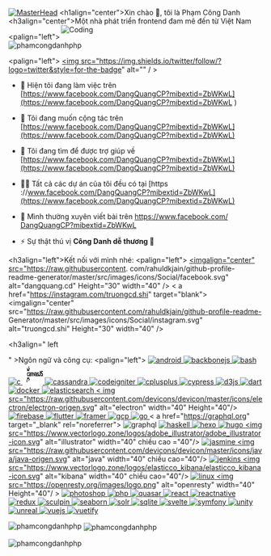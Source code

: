 [![MasterHead](https://firebasestorage.googleapis.com/v0/b/flexi-coding.appspot.com/o/dempgi7-520f8d5f-63d4-4453-8822-dbc149ae27f8.gif?alt=media&token=91c0c7b2-93c3-4029-b011-1a8703c5730d)](https://rishavchanda.io)
<h1align="center">Xin chào 👋, tôi là Phạm Công Danh</h1>
<h3align="center">Một nhà phát triển frontend đam mê đến từ Việt Nam</h3>
<img align="right" alt="Coding" width="400" src="https://cdn.dribbble.com/users/1162077/screenshots/3848914/programmer.gif">

<palign="left"> <img src="https://komarev.com/ghpvc/?username=phamcongdanhphp&label=Profile%20views&color=0e75b6&style=flat" alt="phamcongdanhphp" /> </p>

<palign="left"> <a href=" https:src//twitter.com/" target="blank"><img src="https://img.shields.io/twitter/follow/?logo=twitter&style=for-the-badge" alt="" / ></a> </p>

- 🔭 Hiện tôi đang làm việc trên [https://www.facebook.com/DangQuangCP?mibextid=ZbWKwL](https://www.facebook.com/DangQuangCP?mibextid=ZbWKwL )

- 👯 Tôi đang muốn cộng tác trên [https://www.facebook.com/DangQuangCP?mibextid=ZbWKwL](https://www.facebook.com/DangQuangCP?mibextid=ZbWKwL)

- 🤝 Tôi đang tìm để được trợ giúp về [https://www.facebook.com/DangQuangCP?mibextid=ZbWKwL](https://www.facebook.com/DangQuangCP?mibextid=ZbWKwL)

- 👨‍💻 Tất cả các dự án của tôi đều có tại [https ://www.facebook.com/DangQuangCP?mibextid=ZbWKwL](https://www.facebook.com/DangQuangCP?mibextid=ZbWKwL)

- 📝 Mình thường xuyên viết bài trên [https://www.facebook.com/ DangQuangCP?mibextid=ZbWKwL](https://www.facebook.com/DangQuangCP?mibextid=ZbWKwL)

- ⚡ Sự thật thú vị **Công Danh dễ thương 🐸**

<h3align="left">Kết nối với mình nhé:</h3 >
<palign="left">
<a href="https://fb.com/dangquang.cd" target="blank"><imgalign="center" src="https://raw.githubusercontent. com/rahuldkjain/github-profile-readme-generator/master/src/images/icons/Social/facebook.svg" alt="dangquang.cd" Height="30" width="40" /></a>
< a href="https://instagram.com/truongcd.shi" target="blank"><imgalign="center" src="https://raw.githubusercontent.com/rahuldkjain/github-profile-readme- Generator/master/src/images/icons/Social/instagram.svg" alt="truongcd.shi" Height="30" width="40" /></a> </p> <h3align="
left

" >Ngôn ngữ và công cụ:</h3>
<palign="left"> <a href="https://developer.android.com" target="_blank" rel="noreferrer"> <img src="https://raw.githubusercontent.com/devicons /devicon/master/icons/android/android-origen-wordmark.svg" alt="android" width="40" Height="40"/> </a> <a href="https://backbonejs.org " target="_blank" rel="noreferrer"> <img src="https://raw.githubusercontent.com/devicons/devicon/master/icons/backbonejs/backbonejs-origen-wordmark.svg" alt="backbonejs" width="40" Height="40"/> </a> <a href="https://www.gnu.org/software/bash/" target="_blank" rel="noreferrer"> <img src ="https://www.vectorlogo.zone/logos/gnu_bash/gnu_bash-icon.svg" alt="bash" width="40" Height="40"/> </a> <a href="https: //www.cprogramming.com/" target="_blank" rel="noreferrer"> <img src="https://raw.githubusercontent.com/devicons/devicon/master/icons/c/c-origen.svg " alt="c" width="40" Height="40"/> </a> <a href="https://canvasjs.com" target="_blank" rel="noreferrer"> <img src= "https://raw.githubusercontent.com/Hardik0307/Hardik0307/master/assets/canvasjs-charts.svg" alt="canvasjs" width="40" Height="40"/> </a> <a href= "https://cassandra.apache.org/" target="_blank" rel="noreferrer"> <img src="https://www.vectorlogo.zone/logos/apache_cassandra/apache_cassandra-icon.svg" alt= "cassandra" width="40" Height="40"/> </a> <a href="https://codeigniter.com" target="_blank" rel="noreferrer"> <img src="https: //cdn.worldvectorlogo.com/logos/codeigniter.svg" alt="codeigniter" width="40" Height="40"/> </a> <a href="https://www.w3schools.com/ cpp/" target="_blank" rel="noreferrer"> <img src="https://raw.githubusercontent.com/devicons/devicon/master/icons/cplusplus/cplusplus-origin.svg" alt="cplusplus" width="40" Height="40"/> </a> <a href="https://www.cypress.io" target="_blank" rel="noreferrer"> <img src="https:/ /raw.githubusercontent.com/simple-icons/simple-icons/6e46ec1fc23b60c8fd0d2f2ff46db82e16dbd75f/icons/cypress.svg" alt="cypress" width="40" Height="40"/> </a> <a href="https://d3js.org/" target="_blank" rel="noreferrer"> <img src="https://raw.githubusercontent.com/devicons/devicon/master/icons/d3js/d3js-origen.svg" alt="d3js" width="40" Height="40"/> </a> <a href="https://dart.dev" target="_blank" rel="noreferrer"> <img src="https://www.vectorlogo.zone/logos/dartlang/dartlang-icon.svg" alt ="dart" width="40" Height="40"/> </a> <a href="https://www.docker.com/" target="_blank" rel="noreferrer"> <img src ="https://raw.githubusercontent.com/devicons/devicon/master/icons/docker/docker-origen-wordmark.svg" alt="docker" width="40" Height="40"/> </a > <a href="https://www.elastic.co" target="_blank" rel="noreferrer"> <img src="https://www.vectorlogo.zone/logos/elastic/elastic-icon. svg" alt="elasticsearch" width="40" Height="40"/> </a> <a href="https://www.electronjs.org" target="_blank" rel="noreferrer"> < img src="https://raw.githubusercontent.com/devicons/devicon/master/icons/electron/electron-origen.svg" alt="electron" width="40" Height="40"/> </a > <a href="https://firebase.google.com/" target="_blank" rel="noreferrer"> <img src="https://www.vectorlogo.zone/logos/firebase/firebase-icon .svg" alt="firebase" width="40" Height="40"/> </a> <a href="https://flutter.dev" target="_blank" rel="noreferrer"> <img src="https://www.vectorlogo.zone/logos/flutterio/flutterio-icon.svg" alt="flutter" width="40" Height="40"/> </a> <a href="https ://www.framer.com/" target="_blank" rel="noreferrer"> <img src="https://www.vectorlogo.zone/logos/framer/framer-icon.svg" alt="framer " width="40" Height="40"/> </a> <a href="https://cloud.google.com" target="_blank" rel="noreferrer"> <img src="https: //www.vectorlogo.zone/logos/google_cloud/google_cloud-icon.svg" alt="gcp" width="40" Height="40"/> </a> <a href="https://golang.org" target="_blank" rel="noreferrer"> <img src ="https://raw.githubusercontent.com/devicons/devicon/master/icons/go/go-origen.svg" alt="go" width="40" Height="40"/> </a> < a href="https://graphql.org" target="_blank" rel="noreferrer"> <img src="https://www.vectorlogo.zone/logos/graphql/graphql-icon.svg" alt= "graphql" width="40" Height="40"/> </a> <a href="https://www.haskell.org/" target="_blank" rel="noreferrer"> <img src= "https://upload.wikimedia.org/wikipedia/commons/1/1c/Haskell-Logo.svg" alt="haskell" width="40" Height="40"/> </a> <a href= "hexo.io/" target="_blank" rel="noreferrer"> <img src="https://www.vectorlogo.zone/logos/hexoio/hexoio-icon.svg" alt="hexo" width=" 40" Height="40"/> </a> <a href="https://gohugo.io/" target="_blank" rel="noreferrer"> <img src="https://api.iconify .design/logos-hugo.svg" alt="hugo" width="40" Height="40"/> </a> <a href="https://www.adobe.com/in/products/illustrator .html" target="_blank" rel="noreferrer"> <img src="https://www.vectorlogo.zone/logos/adobe_illustrator/adobe_illustrator-icon.svg" alt="illustrator" width="40" chiều cao ="40"/> </a> <a href="https://jasmine.github.io/" target="_blank" rel="noreferrer"> <img src="https://www.vectorlogo. vùng/logos/jasmine/jasmine-icon.svg" alt="jasmine" width="40" Height="40"/> </a> <a href="https://www.java.com" target= "_blank" rel="noreferrer"> <img src="https://raw.githubusercontent.com/devicons/devicon/master/icons/java/java-origen.svg" alt="java" width="40" chiều cao="40"/> </a> <a href="https://www.jenkins.io" target="_blank" rel="noreferrer"> <img src="https://www.vectorlogo. vùng/logos/jenkins/jenkins-icon.svg" alt="jenkins" width="40" Height="40"/> </a> <a href="https://www.elastic.co/kibana" target="_blank" rel="noreferrer"> <img src="https://www.vectorlogo.zone/logos/elasticco_kibana/elasticco_kibana-icon.svg" alt="kibana" width="40" chiều cao="40"/> </a> <a href="https://www.linux.org/" target="_blank" rel="noreferrer"> <img src="https://raw.githubusercontent .com/devicons/devicon/master/icons/linux/linux-origen.svg" alt="linux" width="40" Height="40"/> </a> <a href="https://openresty .org/" target="_blank" rel="noreferrer"> <img src="https://openresty.org/images/logo.png" alt="openresty" width="40" Height="40"/ > </a> <a href="https://www.photoshop.com/en" target="_blank" rel="noreferrer"> <img src="https://raw.githubusercontent.com/devicons/ devicon/master/icons/photoshop/photoshop-line.svg" alt="photoshop" width="40" Height="40"/> </a> <a href="https://www.php.net" target="_blank" rel="noreferrer"> <img src="https://raw.githubusercontent.com/devicons/devicon/master/icons/php/php-origen.svg" alt="php" width=" 40" Height="40"/> </a> <a href="https://quasar.dev/" target="_blank" rel="noreferrer"> <img src="https://cdn.quasar .dev/logo/svg/quasar-logo.svg" alt="quasar" width="40" Height="40"/> </a> <a href="https://reactjs.org/" target= "_blank" rel="noreferrer"> <img src="https://raw.githubusercontent.com/devicons/devicon/master/icons/react/react-origin-wordmark.svg" alt="react" width=" 40" Height="40"/> </a> <a href="https://reactnative.dev/" target="_blank" rel="noreferrer"> <img src="https://reactnative.dev /img/header_logo.svg" alt="reactnative" width="40" Height="40"/> </a> <a href="https://redux.js.org" target="_blank" rel= "noreferrer"> <img src="https://raw.githubusercontent.com/devicons/devicon/master/icons/redux/redux-origen.svg" alt="redux" width="40" Height="40" /> </a> <a href="https://sculpin.io/" target="_blank" rel="noreferrer"> <img src="https://Gist.githubusercontent.com/vivek32ta/c7f7bf583c1fb1c58d89301ea40f37fd/raw/1782aef8672484698c0dd407f900c4a329ed5bc4/sculpin.svg" alt="sculpin" width="40" Height="40"/> </a> <a href="https://seaborn.pydata. tổ chức/ " target="_blank" rel="noreferrer"> <img src="https://seaborn.pydata.org/_images/logo-mark-lightbg.svg" alt="seaborn" width="40" Height=" 40"/> </a> <a href="https://lucene.apache.org/solr/" target="_blank" rel="noreferrer"> <img src="https://www.vectorlogo. vùng/logos/apache_solr/apache_solr-icon.svg" alt="solr" width="40" Height="40"/> </a> <a href="https://www.sqlite.org/" target ="_blank" rel="noreferrer"> <img src="https://www.vectorlogo.zone/logos/sqlite/sqlite-icon.svg" alt="sqlite" width="40" Height="40" /> </a> <a href="https://svelte.dev" target="_blank" rel="noreferrer"> <img src="https://upload.wikimedia.org/wikipedia/commons/1 /1b/Svelte_Logo.svg" alt="svelte" width="40" Height="40"/> </a> <a href="https://symfony.com" target="_blank" rel="noreferrer "> <img src="https://symfony.com/logos/symfony_black_03.svg" alt="symfony" width="40" Height="40"/> </a> <a href="https:/ /unity.com/" target="_blank" rel="noreferrer"> <img src="https://www.vectorlogo.zone/logos/unity3d/unity3d-icon.svg" alt="unity" width=" 40" Height="40"/> </a> <a href="https://unrealengine.com/" target="_blank" rel="noreferrer"> <img src="https://raw.githubusercontent .com/kenangundogan/fontisto/036b7eca71aab1bef8e6a0518f7329f13ed62f6b/icons/svg/brand/unreal-engine.svg" alt="unreal" width="40" Height="40"/> </a> <a href="https:/ /vuejs.org/" target="_blank" rel="noreferrer"> <img src="https://raw.githubusercontent.com/devicons/devicon/master/icons/vuejs/vuejs-origin-wordmark.svg" alt="vuejs" width="40" Height="40"/> </a> <a href="https://vuetifyjs.com/en/" target="_blank" rel="noreferrer"> <img src="https://bestofjs.org/logos/vuetify.svg" alt="vuetify" width="40" Height="40"/> </a> </p>

<p><img align="left" src="https://github-readme-stats.vercel.app/api/top-langs?username=phamcongdanhphp&show_icons=true&locale=en&layout=compact" alt="phamcongdanhphp" /></p>

<p>&nbsp;<img align="center" src="https://github-readme-stats.vercel.app/api?username=phamcongdanhphp&show_icons=true&locale=en" alt="phamcongdanhphp" /></p>

<p><img align="center" src="https://github-readme-streak-stats.herokuapp.com/?user=phamcongdanhphp&" alt="phamcongdanhphp" /></p>
